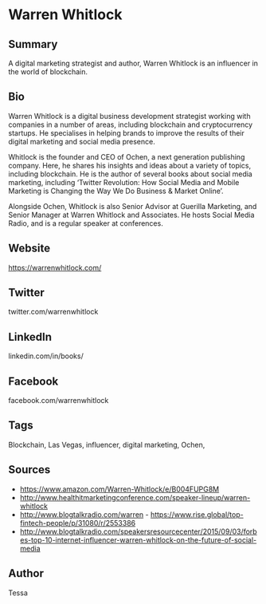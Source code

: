 # Warren Whitlock

## Summary
A digital marketing strategist and author, Warren Whitlock is an influencer in the world of blockchain.

## Bio
Warren Whitlock is a digital business development strategist working with companies in a number of areas, including blockchain and cryptocurrency startups. He specialises in helping brands to improve the results of their digital marketing and social media presence.

Whitlock is the founder and CEO of Ochen, a next generation publishing company. Here, he shares his insights and ideas about a variety of topics, including blockchain. He is the author of several books about social media marketing, including ‘Twitter Revolution: How Social Media and Mobile Marketing is Changing the Way We Do Business & Market Online’.

Alongside Ochen, Whitlock is also Senior Advisor at Guerilla Marketing, and Senior Manager at Warren Whitlock and Associates. He hosts Social Media Radio, and is a regular speaker at conferences.

## Website 
https://warrenwhitlock.com/

## Twitter 
twitter.com/warrenwhitlock

## LinkedIn 
linkedin.com/in/books/

## Facebook #
facebook.com/warrenwhitlock

## Tags
Blockchain, Las Vegas, influencer, digital marketing, Ochen,

## Sources 
- https://www.amazon.com/Warren-Whitlock/e/B004FUPG8M 
- http://www.healthitmarketingconference.com/speaker-lineup/warren-whitlock 
- http://www.blogtalkradio.com/warren - https://www.rise.global/top-fintech-people/p/31080/r/2553386 
- http://www.blogtalkradio.com/speakersresourcecenter/2015/09/03/forbes-top-10-internet-influencer-warren-whitlock-on-the-future-of-social-media

## Author
Tessa

